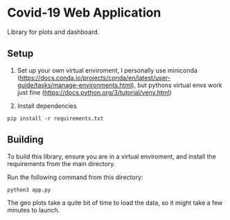 # Covid-19 Web Application

Library for plots and dashboard.

## Setup

1. Set up your own virtual enviroment, I personally use miniconda (https://docs.conda.io/projects/conda/en/latest/user-guide/tasks/manage-environments.html), but pythons virtual envs work just fine (https://docs.python.org/3/tutorial/venv.html)

2. Install dependencies

```
pip install -r requirements.txt
```

## Building

To build this library, ensure you are in a virtual enviroment, and install the requirements from the main directory.

Run the following command from this directory:

```
python3 app.py
```

The geo plots take a quite bit of time to load the data, so it might take a few minutes to launch.
